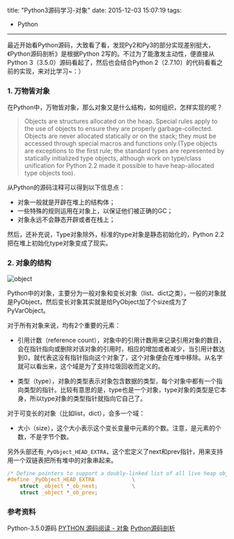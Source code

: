 title: "Python3源码学习-对象"
date: 2015-12-03 15:07:19
tags:
  - Python
---

最近开始看Python源码，大致看了看，发现Py2和Py3的部分实现差别挺大，《Python源码剖析》是根据Python 2写的。不过为了能激发主动性，便直接从Python 3（3.5.0）源码看起了，然后也会结合Python 2（2.7.10）的代码看看之前的实现，来对比学习~：）

### 1. 万物皆对象

在Python中，万物皆对象，那么对象又是什么结构，如何组织，怎样实现的呢？

> Objects are structures allocated on the heap.  Special rules apply to the use of objects to ensure they are properly garbage-collected. Objects are never allocated statically or on the stack; they must be accessed through special macros and functions only.(Type objects are exceptions to the first rule; the standard types are represented by statically initialized type objects, although work on type/class unification for Python 2.2 made it possible to have heap-allocated type objects too).

从Python的源码注释可以得到以下信息点：
* 对象一般就是开辟在堆上的结构体；
* 一些特殊的规则运用在对象上，以保证他们被正确的GC；
* 对象永远不会静态开辟或者在栈上；

然后，还补充说，Type对象除外，标准的type对象是静态初始化的，Python 2.2把在堆上初始化type对象变成了现实。

### 2. 对象的结构
![object](https://cloud.githubusercontent.com/assets/1736354/11553779/03a14ebe-99cd-11e5-8640-dde569539e9d.png)

Python中的对象，主要分为一般对象和变长对象（list、dict之类），一般的对象就是PyObject，然后变长对象其实就是给PyObject加了个size成为了PyVarObject。

对于所有对象来说，均有2个重要的元素：
* 引用计数（reference count），对象中的引用计数用来记录引用对象的数目，会在指针指向或删除对该对象的引用时，相应的增加或者减少，当引用计数达到0，就代表这没有指针指向这个对象了，这个对象便会在堆中移除。从名字就可以看出来，这个域是为了支持垃圾回收而定义的。

* 类型（type），对象的类型表示对象包含数据的类型，每个对象中都有一个指向类型的指针。比较有意思的是，type也是一个对象，type对象的类型是它本身，所以type对象的类型指针就指向它自己了。

对于可变长的对象（比如list，dict），会多一个域：
* 大小（size），这个大小表示这个变长变量中元素的个数。注意，是元素的个数，不是字节个数。

另外头部还有`_PyObject_HEAD_EXTRA`，这个宏定义了next和prev指针，用来支持用一个双链表把所有堆中的对象串起来。
```c
/* Define pointers to support a doubly-linked list of all live heap objects. */
#define _PyObject_HEAD_EXTRA            \
    struct _object *_ob_next;           \
    struct _object *_ob_prev;
```

### 参考资料
Python-3.5.0源码
[PYTHON 源码阅读 - 对象](http://www.wklken.me/posts/2014/08/05/python-source-object.html#pyobject_head)
[Python源码剖析](http://book.douban.com/subject/3117898/)